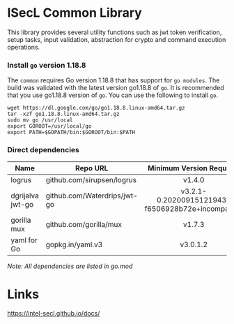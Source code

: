 # ISecL Common Library

This library provides several utility functions such as jwt token verification, setup tasks, input validation, abstraction for crypto and command execution operations.

### Install `go` version 1.18.8
The `common` requires Go version 1.18.8 that has support for `go modules`. The build was validated with the latest version go1.18.8 of `go`. It is recommended that you use go1.18.8 version of `go`. You can use the following to install `go`.
```shell
wget https://dl.google.com/go/go1.18.8.linux-amd64.tar.gz
tar -xzf go1.18.8.linux-amd64.tar.gz
sudo mv go /usr/local
export GOROOT=/usr/local/go
export PATH=$GOPATH/bin:$GOROOT/bin:$PATH
```

### Direct dependencies

| Name                  | Repo URL                        | Minimum Version Required                           |
| ----------------------| --------------------------------| :-------------------------------------------------:|
| logrus                | github.com/sirupsen/logrus      | v1.4.0                                             |
| dgrijalva jwt-go      | github.com/Waterdrips/jwt-go    | v3.2.1-0.20200915121943-f6506928b72e+incompatible  |
| gorilla mux           | github.com/gorilla/mux          | v1.7.3  				                           |
| yaml for Go           | gopkg.in/yaml.v3                | v3.0.1.2                                             |

*Note: All dependencies are listed in go.mod*

# Links
https://intel-secl.github.io/docs/